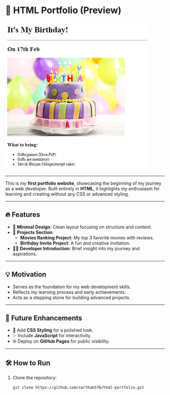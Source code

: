 # 🌟 HTML Portfolio (Preview)

![Portfolio Screenshot](https://github.com/sarthak576/html-portfolio/blob/main/assets/images/image2.png)

---

This is my **first portfolio website**, showcasing the beginning of my journey as a web developer. Built entirely in **HTML**, it highlights my enthusiasm for learning and creating without any CSS or advanced styling.

---

## 🔥 Features

- 📄 **Minimal Design**: Clean layout focusing on structure and content.
- 🎥 **Projects Section**:
  - **Movies Ranking Project**: My top 3 favorite movies with reviews.
  - **Birthday Invite Project**: A fun and creative invitation.
- 👨‍💻 **Developer Introduction**: Brief insight into my journey and aspirations.

---

## 💡 Motivation

- Serves as the foundation for my web development skills.  
- Reflects my learning process and early achievements.  
- Acts as a stepping stone for building advanced projects.  

---

## 🚀 Future Enhancements

- 🎨 Add **CSS Styling** for a polished look.  
- ✨ Include **JavaScript** for interactivity.  
- 🌐 Deploy on **GitHub Pages** for public visibility.  

---

## 🛠️ How to Run

1. Clone the repository:
   ```bash
   git clone https://github.com/sarthak576/html-portfolio.git
